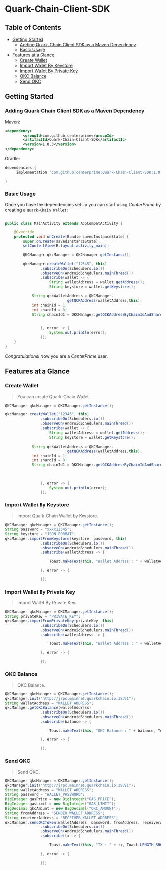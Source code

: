 # Quark-Chain-Client-SDK


## Table of Contents

- [Getting Started](#getting-started)
  - [Adding Quark-Chain Client SDK as a Maven Dependency](#adding-quark-chain-client-sdk-as-a-maven-dependency)
  - [Basic Usage](#basic-usage)
- [Features at a Glance](#features-at-a-glance)
  - [Create Wallet](#create-wallet)
  - [Import Wallet By Keystore](#import-wallet-by-keystore)
  - [Import Wallet By Private Key](#import-wallet-by-private-key)
  - [QKC Balance](#qkc-balance)
  - [Send QKC](#send-qkc)

## Getting Started

### Adding Quark-Chain Client SDK as a Maven Dependency

Maven:

```xml
<dependency>
	    <groupId>com.github.centerprime</groupId>
	    <artifactId>Quark-Chain-Client-SDK</artifactId>
	    <version>1.0.3</version>
</dependency>
```

Gradle:

```groovy
dependencies {
     implementation 'com.github.centerprime:Quark-Chain-Client-SDK:1.0.5'

}
```

### Basic Usage

Once you have the dependencies set up you can start using *CenterPrime* by creating a `Quark-Chain Wallet`:

```java

public class MainActivity extends AppCompatActivity {

    @Override
    protected void onCreate(Bundle savedInstanceState) {
        super.onCreate(savedInstanceState);
        setContentView(R.layout.activity_main);

        QKCManager qkcManager = QKCManager.getInstance();

        qkcManager.createWallet("12345", this)
                .subscribeOn(Schedulers.io())
                .observeOn(AndroidSchedulers.mainThread())
                .subscribe(wallet -> {
                    String walletAddress = wallet.getAddress();
                    String keystore = wallet.getKeystore();
		    
		    String qckWalletAddress = QKCManager.
                            getQCKAddress(walletAddress,this);
		    int chainId = 1;
		    int shardId = 0;
 	 	    String chainId1 = QKCManager.getQCKAddressByChainIdAndShardId(qckWalletAddress, chainId , shardId, this);
		    
		    
                }, error -> {
                    System.out.println(error);
                });
    }
}
```

*Congratulations!* Now you are a *CenterPrime* user.

## Features at a Glance

### Create Wallet

> You can create Quark-Chain Wallet.
```java
QKCManager qkcManager = QKCManager.getInstance();

qkcManager.createWallet("12345", this)
                .subscribeOn(Schedulers.io())
                .observeOn(AndroidSchedulers.mainThread())
                .subscribe(wallet -> {
                    String walletAddress = wallet.getAddress();
                    String keystore = wallet.getKeystore();
		   
		    String qckWalletAddress = QKCManager.
                            getQCKAddress(walletAddress,this);
		    int chainId = 1;
		    int shardId = 0;
 	 	    String chainId1 = QKCManager.getQCKAddressByChainIdAndShardId(qckWalletAddress, chainId , shardId, this);

		    
		    
                }, error -> {
                    System.out.println(error);
                });

```

### Import Wallet By Keystore

> Import Quark-Chain Wallet by Keystore.

```java
QKCManager qkcManager = QKCManager.getInstance();
String password = "xxxx12345";
String keystore = "JSON_FORMAT";
qkcManager.importFromKeystore(keystore, password, this)
                .subscribeOn(Schedulers.io())
                .observeOn(AndroidSchedulers.mainThread())
                .subscribe(walletAddress -> {

                    Toast.makeText(this, "Wallet Address : " + walletAddress, Toast.LENGTH_SHORT).show();

                }, error -> {

                });
```
### Import Wallet By Private Key

> Import Wallet By Private Key.

```java
QKCManager qkcManager = QKCManager.getInstance();
String privateKey = "PRIVATE_KEY";
qkcManager.importFromPrivateKey(privateKey, this)
                .subscribeOn(Schedulers.io())
                .observeOn(AndroidSchedulers.mainThread())
                .subscribe(walletAddress -> {

                    Toast.makeText(this, "Wallet Address : " + walletAddress, Toast.LENGTH_SHORT).show();

                }, error -> {

                });
```


### QKC Balance

> QKC Balance.

```java
QKCManager qkcManager = QKCManager.getInstance();
qkcManager.init("http://jrpc.mainnet.quarkchain.io:38391");
String walletAddress = "WALLET_ADDRESS";
qkcManager.getQKCBalance(walletAddress)
                .subscribeOn(Schedulers.io())
                .observeOn(AndroidSchedulers.mainThread())
                .subscribe(balance -> {

                    Toast.makeText(this, "QKC Balance : " + balance, Toast.LENGTH_SHORT).show();

                }, error -> {

                });
```
### Send QKC

> Send QKC.

```java
QKCManager qkcManager = QKCManager.getInstance();
qkcManager.init("http://jrpc.mainnet.quarkchain.io:38391");
String walletAddress = "WALLET_ADDRESS";
String password = "WALLET_PASSWORD";
BigInteger gasPrice = new BigInteger("GAS_PRICE");
BigInteger gasLimit = new BigInteger("GAS_LIMIT");
BigDecimal qkcAmount = new BigDecimal("QKC_AMOUNT");
String fromAddress = "SENDER_WALLET_ADDRESS";
String receiverAddress = "RECEIVER_WALLET_ADDRESS";
qkcManager.sendQKCToken(walletAddress, password, fromAddress, receiverAddress,gasPrice, gasLimit, qkcAmount, this)
                .subscribeOn(Schedulers.io())
                .observeOn(AndroidSchedulers.mainThread())
                .subscribe(tx -> {

                    Toast.makeText(this, "TX : " + tx, Toast.LENGTH_SHORT).show();

                }, error -> {

                });
```

